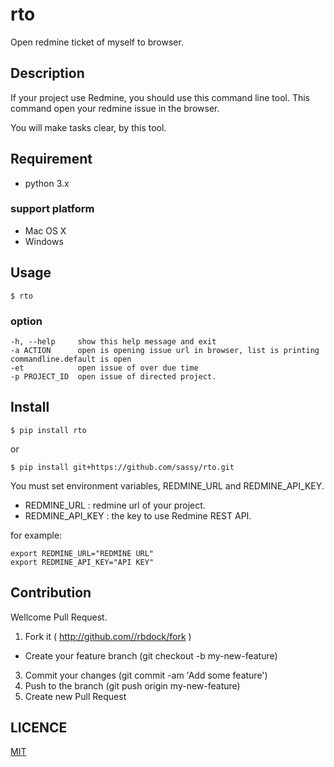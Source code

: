 rto
====
Open redmine ticket of myself to browser.  

## Description

If your project use Redmine, you should use this command line tool.
This command open your redmine issue in the browser.

You will make tasks clear, by this tool.

## Requirement

* python 3.x

### support platform

* Mac OS X
* Windows

## Usage

```
$ rto
```

### option

```
-h, --help     show this help message and exit
-a ACTION      open is opening issue url in browser, list is printing  commandline.default is open
-et            open issue of over due time
-p PROJECT_ID  open issue of directed project.
```

## Install

```
$ pip install rto
```
or

```
$ pip install git+https://github.com/sassy/rto.git
```

You must set environment variables, REDMINE_URL and REDMINE_API_KEY.

* REDMINE_URL : redmine url of your project.
* REDMINE_API_KEY : the key to use Redmine REST API.

for example:

```
export REDMINE_URL="REDMINE URL"
export REDMINE_API_KEY="API KEY"
```

## Contribution

Wellcome Pull Request.

1. Fork it ( http://github.com//rbdock/fork )
+ Create your feature branch (git checkout -b my-new-feature)
3. Commit your changes (git commit -am 'Add some feature')
4. Push to the branch (git push origin my-new-feature)
5. Create new Pull Request

## LICENCE

[MIT](https://github.com/sassy/rto/blob/master/LICENSE)
